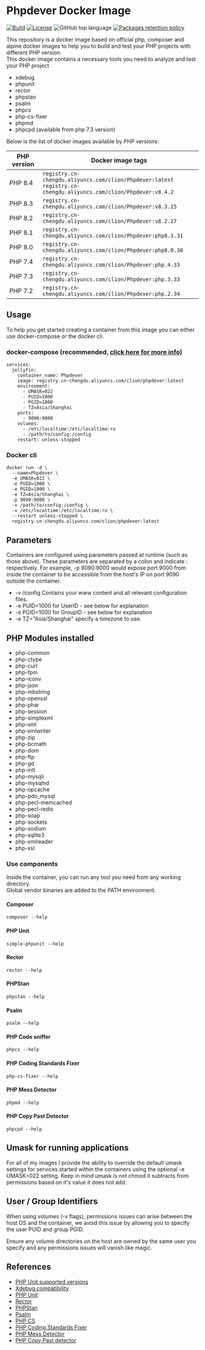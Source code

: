 # Phpdever Docker Image
[![Build](https://github.com/clion007/docker-phpdever/actions/workflows/build.yaml/badge.svg?branch=main)](https://github.com/clion007/docker-phpdever/actions/workflows/build.yaml)
[![License](https://img.shields.io/github/license/clion007/docker-phpdever)](https://github.com/clion007/docker-phpdever/blob/main/LICENSE)
![GitHub top language](https://img.shields.io/github/languages/top/clion007/docker-phpdever)
[![Packages retention policy](https://github.com/clion007/docker-phpdever/actions/workflows/packages-retention-policy.yaml/badge.svg?branch=main)](https://github.com/clion007/docker-phpdever/actions/workflows/packages-retention-policy.yaml)

This repository is a docker image based on official php, composer and alpine docker images to help you to build and test your PHP projects with different PHP version.<br>
This docker image contains a necessary tools you need to analyze and test your PHP project
* xdebug
* phpunit
* rector
* phpstan
* psalm
* phpcs
* php-cs-fixer
* phpmd
* phpcpd (available from php 7.3 version)

Below is the list of docker images available by PHP versions:

| PHP version | Docker image tags                                                                        |
|-------------|------------------------------------------------------------------------------------------|
| PHP 8.4     | `registry.cn-chengdu.aliyuncs.com/clion/Phpdever:latest`<br>`registry.cn-chengdu.aliyuncs.com/clion/Phpdever:v8.4.2` |
| PHP 8.3     | `registry.cn-chengdu.aliyuncs.com/clion/Phpdever:v8.3.15`                                          |
| PHP 8.2     | `registry.cn-chengdu.aliyuncs.com/clion/Phpdever:v8.2.27`                                          |
| PHP 8.1     | `registry.cn-chengdu.aliyuncs.com/clion/Phpdever:php8.1.31`                                          |
| PHP 8.0     | `registry.cn-chengdu.aliyuncs.com/clion/Phpdever:php8.0.30`                                          |
| PHP 7.4     | `registry.cn-chengdu.aliyuncs.com/clion/Phpdever:php.4.33`                                          |
| PHP 7.3     | `registry.cn-chengdu.aliyuncs.com/clion/Phpdever:php.3.33`                                          |
| PHP 7.2     | `registry.cn-chengdu.aliyuncs.com/clion/Phpdever:php.2.34`                                          |

## Usage

To help you get started creating a container from this image you can either use docker-compose or the docker cli.

### docker-compose (recommended, [click here for more info](https://https://docs.docker.com/compose/))

```
services:
  jellyfin:
    container_name: Phpdever
    image: registry.cn-chengdu.aliyuncs.com/clion/phpdever:latest
    environment:
      - UMASK=022
      - PUID=1000
      - PGID=1000
      - TZ=Asia/Shanghai
    ports:
      - 9090:9000
    volumes:
      - /etc/localtime:/etc/localtime:ro
      - /path/to/config:/config
    restart: unless-stopped
```

### Docker cli
```
docker run -d \
  --name=Phpdever \
  -e UMASK=022 \
  -e PUID=1000 \
  -e PGID=1000 \
  -e TZ=Asia/Shanghai \
  -p 9090:9000 \
  -v /path/to/config:/config \
  -v /etc/localtime:/etc/localtime:ro \
  --restart unless-stopped \
  registry.cn-chengdu.aliyuncs.com/clion/phpdever:latest
```
## Parameters

Containers are configured using parameters passed at runtime (such as those above). These parameters are separated by a colon and indicate <external>:<internal> respectively. For example, -p 9090:9000 would expose port 9000 from inside the container to be accessible from the host's IP on port 9090 outside the container.

* -v /config	Contains your www content and all relevant configuration files.
* -e PUID=1000	for UserID - see below for explanation
* -e PGID=1000	for GroupID - see below for explanation
* -e TZ="Asia/Shanghai" specify a timezone to use.

## PHP Modules installed
*    php-common
*    php-ctype
*    php-curl
*    php-fpm
*    php-iconv
*    php-json
*    php-mbstring
*    php-openssl
*    php-phar
*    php-session
*    php-simplexml
*    php-xml
*    php-xmlwriter
*    php-zip
*    php-bcmath
*    php-dom
*    php-ftp
*    php-gd
*    php-intl
*    php-mysqli
*    php-mysqlnd
*    php-opcache
*    php-pdo_mysql
*    php-pecl-memcached
*    php-pecl-redis
*    php-soap
*    php-sockets
*    php-sodium
*    php-sqlite3
*    php-xmlreader
*    php-xsl

### Use components
Inside the container, you can run any tool you need from any working directory.<br>
Global vendor binaries are added to the PATH environment.

#### Composer
```shell
composer --help
```
#### PHP Unit
```shell
simple-phpunit --help
```
#### Rector
```shell
rector --help
```
#### PHPStan
```shell
phpstan --help
```
#### Psalm
```shell
psalm --help
```
#### PHP Code sniffer
```shell
phpcs --help
```
#### PHP Coding Standards Fixer
```shell
php-cs-fixer --help
```
#### PHP Mess Detector
```shell
phpmd --help
```
#### PHP Copy Past Detector
```shell
phpcpd --help
```

## Umask for running applications

For all of my images I provide the ability to override the default umask settings for services started within the containers using the optional -e UMASK=022 setting. Keep in mind umask is not chmod it subtracts from permissions based on it's value it does not add.

## User / Group Identifiers

When using volumes (-v flags), permissions issues can arise between the host OS and the container, we avoid this issue by allowing you to specify the user PUID and group PGID.

Ensure any volume directories on the host are owned by the same user you specify and any permissions issues will vanish like magic.

## References
* [PHP Unit supported versions](https://phpunit.de/supported-versions.html)
* [Xdebug compatibility](https://xdebug.org/docs/compat)
* [PHP Unit](https://symfony.com/doc/current/components/phpunit_bridge.html)
* [Rector](https://packagist.org/packages/rector/rector)
* [PHPStan](https://phpstan.org/)
* [Psalm](https://psalm.dev/docs/)
* [PHP CS](https://github.com/squizlabs/PHP_CodeSniffer/wiki)
* [PHP Coding Standards Fixer](https://cs.symfony.com/)
* [PHP Mess Detector](https://phpmd.org/)
* [PHP Copy Past detector](https://github.com/sebastianbergmann/phpcpd)